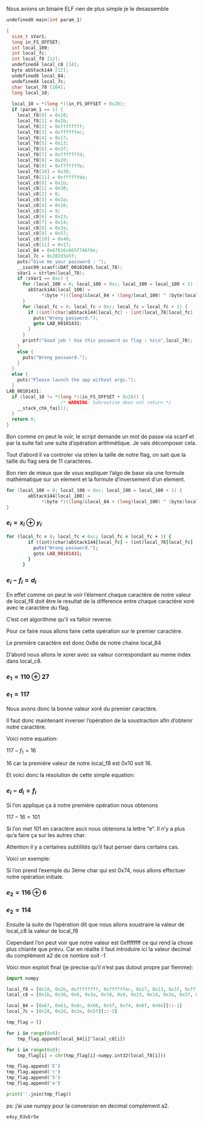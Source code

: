 Nous avions un binaire ELF rien de plus simple je le desassemble

```c
undefined8 main(int param_1)

{
  size_t sVar1;
  long in_FS_OFFSET;
  int local_100;
  int local_fc;
  int local_f8 [12];
  undefined4 local_c8 [14];
  byte abStack144 [12];
  undefined8 local_84;
  undefined4 local_7c;
  char local_78 [104];
  long local_10;
  
  local_10 = *(long *)(in_FS_OFFSET + 0x28);
  if (param_1 == 1) {
    local_f8[0] = 0x10;
    local_f8[1] = 0x2b;
    local_f8[2] = 0xffffffff;
    local_f8[3] = 0xffffffec;
    local_f8[4] = 0x17;
    local_f8[5] = 0x13;
    local_f8[6] = 0x3f;
    local_f8[7] = 0xfffffffd;
    local_f8[8] = 0x20;
    local_f8[9] = 0xfffffffb;
    local_f8[10] = 0x30;
    local_f8[11] = 0xffffffda;
    local_c8[0] = 0x1b;
    local_c8[1] = 0x30;
    local_c8[2] = 6;
    local_c8[3] = 0x3a;
    local_c8[4] = 0x10;
    local_c8[5] = 9;
    local_c8[6] = 0x13;
    local_c8[7] = 0x14;
    local_c8[8] = 0x3a;
    local_c8[9] = 0x57;
    local_c8[10] = 0x48;
    local_c8[11] = 0x17;
    local_84 = 0x67616c665f746f6e;
    local_7c = 0x282d3a5f;
    puts("Give me your password : ");
    __isoc99_scanf(&DAT_00102045,local_78);
    sVar1 = strlen(local_78);
    if (sVar1 == 0xc) {
      for (local_100 = 0; local_100 < 0xc; local_100 = local_100 + 1) {
        abStack144[local_100] =
             *(byte *)((long)&local_84 + (long)local_100) ^ (byte)local_c8[local_100];
      }
      for (local_fc = 0; local_fc < 0xc; local_fc = local_fc + 1) {
        if ((int)(char)abStack144[local_fc] - (int)local_78[local_fc] != local_f8[local_fc]) {
          puts("Wrong password.");
          goto LAB_00101431;
        }
      }
      printf("Good job ! Use this password as flag : %s\n",local_78);
    }
    else {
      puts("Wrong password.");
    }
  }
  else {
    puts("Please launch the app without args.");
  }
LAB_00101431:
  if (local_10 != *(long *)(in_FS_OFFSET + 0x28)) {
                    /* WARNING: Subroutine does not return */
    __stack_chk_fail();
  }
  return 0;
}
```

Bon comme on peut le voir, le script demande un mot de passe via scanf et par la suite fait une suite d’opération arithmétique. Je vais décomposer cela.

Tout d’abord il va controler via strlen la taille de notre flag, on sait que la taille du flag sera de 11 caractères.

Bon rien de mieux que de vous expliquer l’algo de base via une formule mathématique sur un element et la formule d’inversement d’un element.

```c
for (local_100 = 0; local_100 < 0xc; local_100 = local_100 + 1) {
        abStack144[local_100] =
             *(byte *)((long)&local_84 + (long)local_100) ^ (byte)local_c8[local_100];
}
```

### $e_i = x_i \oplus y_i$

```ruby
for (local_fc = 0; local_fc < 0xc; local_fc = local_fc + 1) {
        if ((int)(char)abStack144[local_fc] - (int)local_78[local_fc] != local_f8[local_fc]) {
          puts("Wrong password.");
          goto LAB_00101431;
        }
      }
```

### $e_i - f_i = d_i$

En effet comme on peut le voir l’élement chaque caractère de notre valeur de local_f8 doit être le resultat de la difference entre chaque caractère xoré avec le caractère du flag.

C’est cet algorithme qu’il va falloir reverse.

Pour ce faire nous allons faire cette opération sur le premier caractère.

Le première caractère est donc 0x6e de notre chaine local_84

D’abord nous allons le xorer avec sa valeur correspondant au meme index dans local_c8.

### $e_1 = 110 \oplus 27$

### $e_1 = 117$

Nous avons donc la bonne valeur xoré du premier caractère.

Il faut donc maintenant inverser l’opération de la soustraction afin d’obtenir notre caractère.

Voici notre equation:

$117 - f_1 = 16$

16 car la première valeur de notre local_f8 est 0x10 soit 16.

Et voici donc la résolution de cette simple equation:

### $e_i - d_i = f_i$

Si l’on applique ça à notre première opération nous obtenons

$117 - 16 = 101$

Si l’on met 101 en caractère ascii nous obtenons la lettre “e”. Il n’y a plus qu’a faire ça sur les autres char.

Attention il y a certaines subtilités qu’il faut penser dans certains cas.

Voici un exemple:

Si l’on prend l’exemple du 3ème char qui est 0x74, nous allons effectuer notre opération initiale.

### $e_2 = 116 \oplus 6$

### $e_2 = 114$

Ensuite la suite de l’opération dit que nous allons soustraire la valeur de local_c8 la valeur de local_f8

Cependant l’on peut voir que notre valeur est 0xffffffff ce qui rend la chose plus chiante que prévu. Car en réalite il faut introduire ici la valeur decimal du complément a2 de ce nombre soit -1

Voici mon exploit final (je precise qu’il n’est pas dutout propre par flemme):

```python
import numpy

local_f8 = [0x10, 0x2b, 0xffffffff, 0xffffffec, 0x17, 0x13, 0x3f, 0xfffffffd, 0x20, 0xfffffffb, 0x30, 0xffffffda]
local_c8 = [0x1b, 0x30, 0x6, 0x3a, 0x10, 0x9, 0x13, 0x14, 0x3a, 0x57, 0x48, 0x17]

local_84 = [0x67, 0x61, 0x6c, 0x66, 0x5f, 0x74, 0x6f, 0x6e][::-1]
local_7c = [0x28, 0x2d, 0x3a, 0x5f][::-1]

tmp_flag = []

for i in range(0x8):
    tmp_flag.append(local_84[i]^local_c8[i])

for i in range(0x8):
    tmp_flag[i] = chr(tmp_flag[i]-numpy.int32(local_f8[i]))

tmp_flag.append('E')
tmp_flag.append('r')
tmp_flag.append('5')
tmp_flag.append('e')

print(''.join(tmp_flag))
```

ps: j’ai use numpy pour la conversion en decimal complément a2.

`e4sy_R3vEr5e`

